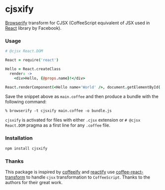 cjsxify
====

[Browserify](http://browserify.org/) transform for CJSX (CoffeeScript equivalent of JSX used in [React](http://facebook.github.io/react/) library by Facebook).

### Usage
```coffeescript
# @cjsx React.DOM

React = require('react')

Hello = React.createClass
  render: ->
    <div>Hello, {@props.name}!</div>

React.renderComponent(<Hello name='World' />, document.getElementById('hello'))
```

Save the snippet above as `main.coffee` and then produce a bundle with the following
command:

    % browserify -t cjsxify main.coffee -o bundle.js

`cjsxify` is activated for files with either `.cjsx` extension or `# @cjsx React.DOM` pragma as a first line for any `.coffee` file.

### Installation
```bash
npm install cjsxify
```

### Thanks
This package is inspired by [coffeeify](https://github.com/jnordberg/coffeeify) and [reactify](https://github.com/andreypopp/reactify) use [coffee-react-transform](https://github.com/jsdf/coffee-react-transform) to handle `cjsx` transformation to `CoffeeScript`.
Thanks to the authors for their great work.
